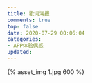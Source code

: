 ```yaml
---
title: 歌词海报
comments: true
top: false
date: 2020-07-29 00:06:04
categories:
- APP体验偶感
updated:
---
```


{% asset_img 1.jpg 600 %}
